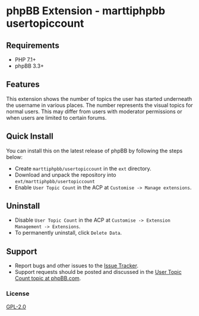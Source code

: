 # phpBB Extension - marttiphpbb usertopiccount

## Requirements

* PHP 7.1+
* phpBB 3.3+

## Features

This extension shows the number of topics the user has started underneath the username in various places. The number represents the visual topics for normal users. This may differ from users with moderator permissions or when users are limited to certain forums.

## Quick Install

You can install this on the latest release of phpBB by following the steps below:

* Create `marttiphpbb/usertopiccount` in the `ext` directory.
* Download and unpack the repository into `ext/marttiphpbb/usertopiccount`
* Enable `User Topic Count` in the ACP at `Customise -> Manage extensions`.

## Uninstall

* Disable `User Topic Count` in the ACP at `Customise -> Extension Management -> Extensions`.
* To permanently uninstall, click `Delete Data`.

## Support

* Report bugs and other issues to the [Issue Tracker](https://github.com/marttiphpbb/phpbb-ext-usertopiccount/issues).
* Support requests should be posted and discussed in the [User Topic Count topic at phpBB.com](https://www.phpbb.com/community/viewtopic.php?f=456&t=2287936).

### License

[GPL-2.0](license.txt)
